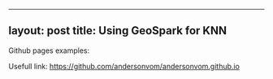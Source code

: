 
---
layout: post
title: Using GeoSpark for KNN
---

Github pages examples:

Usefull link:
https://github.com/andersonvom/andersonvom.github.io